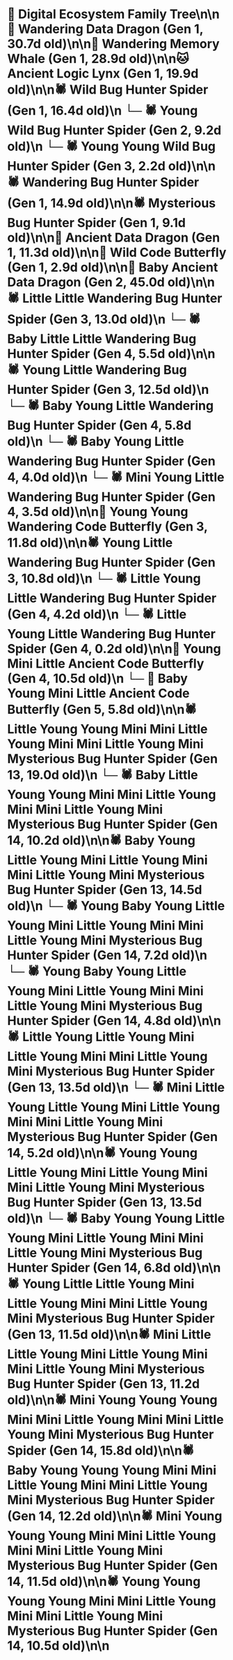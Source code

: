# 🌳 Digital Ecosystem Family Tree\n\n🐉 Wandering Data Dragon (Gen 1, 30.7d old)\n\n🐋 Wandering Memory Whale (Gen 1, 28.9d old)\n\n🐱 Ancient Logic Lynx (Gen 1, 19.9d old)\n\n🕷️ Wild Bug Hunter Spider (Gen 1, 16.4d old)\n  └─ 🕷️ Young Wild Bug Hunter Spider (Gen 2, 9.2d old)\n    └─ 🕷️ Young Young Wild Bug Hunter Spider (Gen 3, 2.2d old)\n\n🕷️ Wandering Bug Hunter Spider (Gen 1, 14.9d old)\n\n🕷️ Mysterious Bug Hunter Spider (Gen 1, 9.1d old)\n\n🐉 Ancient Data Dragon (Gen 1, 11.3d old)\n\n🦋 Wild Code Butterfly (Gen 1, 2.9d old)\n\n🐉 Baby Ancient Data Dragon (Gen 2, 45.0d old)\n\n🕷️ Little Little Wandering Bug Hunter Spider (Gen 3, 13.0d old)\n  └─ 🕷️ Baby Little Little Wandering Bug Hunter Spider (Gen 4, 5.5d old)\n\n🕷️ Young Little Wandering Bug Hunter Spider (Gen 3, 12.5d old)\n  └─ 🕷️ Baby Young Little Wandering Bug Hunter Spider (Gen 4, 5.8d old)\n  └─ 🕷️ Baby Young Little Wandering Bug Hunter Spider (Gen 4, 4.0d old)\n  └─ 🕷️ Mini Young Little Wandering Bug Hunter Spider (Gen 4, 3.5d old)\n\n🦋 Young Young Wandering Code Butterfly (Gen 3, 11.8d old)\n\n🕷️ Young Little Wandering Bug Hunter Spider (Gen 3, 10.8d old)\n  └─ 🕷️ Little Young Little Wandering Bug Hunter Spider (Gen 4, 4.2d old)\n  └─ 🕷️ Little Young Little Wandering Bug Hunter Spider (Gen 4, 0.2d old)\n\n🦋 Young Mini Little Ancient Code Butterfly (Gen 4, 10.5d old)\n  └─ 🦋 Baby Young Mini Little Ancient Code Butterfly (Gen 5, 5.8d old)\n\n🕷️ Little Young Young Mini Mini Little Young Mini Mini Little Young Mini Mysterious Bug Hunter Spider (Gen 13, 19.0d old)\n  └─ 🕷️ Baby Little Young Young Mini Mini Little Young Mini Mini Little Young Mini Mysterious Bug Hunter Spider (Gen 14, 10.2d old)\n\n🕷️ Baby Young Little Young Mini Little Young Mini Mini Little Young Mini Mysterious Bug Hunter Spider (Gen 13, 14.5d old)\n  └─ 🕷️ Young Baby Young Little Young Mini Little Young Mini Mini Little Young Mini Mysterious Bug Hunter Spider (Gen 14, 7.2d old)\n  └─ 🕷️ Young Baby Young Little Young Mini Little Young Mini Mini Little Young Mini Mysterious Bug Hunter Spider (Gen 14, 4.8d old)\n\n🕷️ Little Young Little Young Mini Little Young Mini Mini Little Young Mini Mysterious Bug Hunter Spider (Gen 13, 13.5d old)\n  └─ 🕷️ Mini Little Young Little Young Mini Little Young Mini Mini Little Young Mini Mysterious Bug Hunter Spider (Gen 14, 5.2d old)\n\n🕷️ Young Young Little Young Mini Little Young Mini Mini Little Young Mini Mysterious Bug Hunter Spider (Gen 13, 13.5d old)\n  └─ 🕷️ Baby Young Young Little Young Mini Little Young Mini Mini Little Young Mini Mysterious Bug Hunter Spider (Gen 14, 6.8d old)\n\n🕷️ Young Little Little Young Mini Little Young Mini Mini Little Young Mini Mysterious Bug Hunter Spider (Gen 13, 11.5d old)\n\n🕷️ Mini Little Little Young Mini Little Young Mini Mini Little Young Mini Mysterious Bug Hunter Spider (Gen 13, 11.2d old)\n\n🕷️ Mini Young Young Young Mini Mini Little Young Mini Mini Little Young Mini Mysterious Bug Hunter Spider (Gen 14, 15.8d old)\n\n🕷️ Baby Young Young Young Mini Mini Little Young Mini Mini Little Young Mini Mysterious Bug Hunter Spider (Gen 14, 12.2d old)\n\n🕷️ Mini Young Young Young Mini Mini Little Young Mini Mini Little Young Mini Mysterious Bug Hunter Spider (Gen 14, 11.5d old)\n\n🕷️ Young Young Young Young Mini Mini Little Young Mini Mini Little Young Mini Mysterious Bug Hunter Spider (Gen 14, 10.5d old)\n\n
